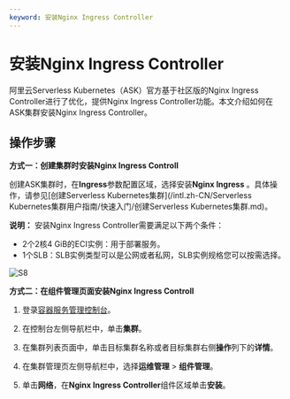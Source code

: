 ```yaml
---
keyword: 安装Nginx Ingress Controller
---
```


# 安装Nginx Ingress Controller

阿里云Serverless Kubernetes（ASK）官方基于社区版的Nginx Ingress Controller进行了优化，提供Nginx Ingress Controller功能。本文介绍如何在ASK集群安装Nginx Ingress Controller。

## 操作步骤

**方式一：创建集群时安装Nginx Ingress Controll**

创建ASK集群时，在**Ingress**参数配置区域，选择安装**Nginx Ingress** 。具体操作，请参见[创建Serverless Kubernetes集群](/intl.zh-CN/Serverless Kubernetes集群用户指南/快速入门/创建Serverless Kubernetes集群.md)。

**说明：** 安装Nginx Ingress Controller需要满足以下两个条件：

-   2个2核4 GiB的ECI实例：用于部署服务。
-   1个SLB：SLB实例类型可以是公网或者私网，SLB实例规格您可以按需选择。

![S8](https://static-aliyun-doc.oss-accelerate.aliyuncs.com/assets/img/zh-CN/7040674161/p245306.png)

**方式二：在组件管理页面安装Nginx Ingress Controll**

1.  登录[容器服务管理控制台](https://cs.console.aliyun.com)。

2.  在控制台左侧导航栏中，单击**集群**。

3.  在集群列表页面中，单击目标集群名称或者目标集群右侧**操作**列下的**详情**。

4.  在集群管理页左侧导航栏中，选择**运维管理** \> **组件管理**。

5.  单击**网络**，在**Nginx Ingress Controller**组件区域单击**安装**。


